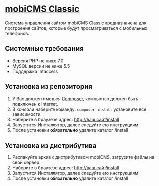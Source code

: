 # [mobiCMS Classic](http://mobicms.org)

Система управления сайтом mobiCMS Classic предназначена для построения сайтов, которые будут просматриваться с мобильных телефонов.

## Системные требования
- Версия PHP не ниже 7.0
- MySQL версии не ниже 5.5
- Поддержка .htaccess

## Установка из репозитория
1. У Вас должен иметься [Composer](https://getcomposer.org/), компьютер должен быть подключен к Internet.  
2. В консоли наберите команду:  `composer install` установите все зависимости.
3. Наберите в браузере адрес: http://ваш.сайт/install
4. Запустится Инсталлятор, далее следуйте его инструкциям
5. После установки **обязательно** удалите каталог /install

## Установка из дистрибутива
1. Распакуйте архив с дистрибутивом mobiCMS, загрузите файлы на свой сервер.
2. Наберите в браузере адрес: http://ваш.сайт/install
3. Запустится Инсталлятор, далее следуйте его инструкциям
4. После установки **обязательно** удалите каталог /install
